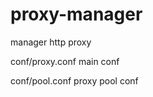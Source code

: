 proxy-manager
============

manager http proxy  

conf/proxy.conf  main conf

conf/pool.conf   proxy pool conf
